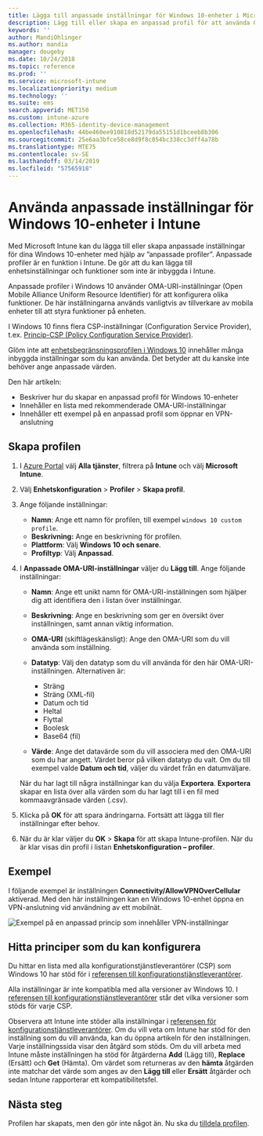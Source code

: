 ```yaml
---
title: Lägga till anpassade inställningar för Windows 10-enheter i Microsoft Intune – Azure | Microsoft Docs
description: Lägg till eller skapa en anpassad profil för att använda OMA-URI-inställningarna för enheter som kör Windows 10 i Microsoft Intune. Använd en anpassad profil för att lägga till anpassade inställningar.
keywords: ''
author: MandiOhlinger
ms.author: mandia
manager: dougeby
ms.date: 10/24/2018
ms.topic: reference
ms.prod: ''
ms.service: microsoft-intune
ms.localizationpriority: medium
ms.technology: ''
ms.suite: ems
search.appverid: MET150
ms.custom: intune-azure
ms.collection: M365-identity-device-management
ms.openlocfilehash: 44be460ee910818d52179da55151d1bceeb8b306
ms.sourcegitcommit: 25e6aa3bfce58ce8d9f8c054bc338cc3dff4a78b
ms.translationtype: MTE75
ms.contentlocale: sv-SE
ms.lasthandoff: 03/14/2019
ms.locfileid: "57565918"
---
```

# <a name="use-custom-settings-for-windows-10-devices-in-intune"></a>Använda anpassade inställningar för Windows 10-enheter i Intune

Med Microsoft Intune kan du lägga till eller skapa anpassade inställningar för dina Windows 10-enheter med hjälp av ”anpassade profiler”. Anpassade profiler är en funktion i Intune. De gör att du kan lägga till enhetsinställningar och funktioner som inte är inbyggda i Intune.

Anpassade profiler i Windows 10 använder OMA-URI-inställningar (Open Mobile Alliance Uniform Resource Identifier) för att konfigurera olika funktioner. De här inställningarna används vanligtvis av tillverkare av mobila enheter till att styra funktioner på enheten. 

I Windows 10 finns flera CSP-inställningar (Configuration Service Provider), t.ex. [Princip-CSP (Policy Configuration Service Provider)](https://technet.microsoft.com/itpro/windows/manage/how-it-pros-can-use-configuration-service-providers).

Glöm inte att [enhetsbegränsningsprofilen i Windows 10](device-restrictions-windows-10.md) innehåller många inbyggda inställningar som du kan använda. Det betyder att du kanske inte behöver ange anpassade värden.

Den här artikeln:

- Beskriver hur du skapar en anpassad profil för Windows 10-enheter
- Innehåller en lista med rekommenderade OMA-URI-inställningar
- Innehåller ett exempel på en anpassad profil som öppnar en VPN-anslutning

## <a name="create-the-profile"></a>Skapa profilen

1. I [Azure Portal](https://portal.azure.com) välj **Alla tjänster**, filtrera på **Intune** och välj **Microsoft Intune**.
2. Välj **Enhetskonfiguration** > **Profiler** > **Skapa profil**.
3. Ange följande inställningar:

    - **Namn**: Ange ett namn för profilen, till exempel `windows 10 custom profile`.
    - **Beskrivning:** Ange en beskrivning för profilen.
    - **Plattform**: Välj **Windows 10 och senare**.
    - **Profiltyp**: Välj **Anpassad**.

4. I **Anpassade OMA-URI-inställningar** väljer du **Lägg till**. Ange följande inställningar:

    - **Namn**: Ange ett unikt namn för OMA-URI-inställningen som hjälper dig att identifiera den i listan över inställningar.
    - **Beskrivning**: Ange en beskrivning som ger en översikt över inställningen, samt annan viktig information.
    - **OMA-URI** (skiftlägeskänsligt): Ange den OMA-URI som du vill använda som inställning.
    - **Datatyp**: Välj den datatyp som du vill använda för den här OMA-URI-inställningen. Alternativen är:

        - Sträng
        - Sträng (XML-fil)
        - Datum och tid
        - Heltal
        - Flyttal
        - Boolesk
        - Base64 (fil)

    - **Värde**: Ange det datavärde som du vill associera med den OMA-URI som du har angett. Värdet beror på vilken datatyp du valt. Om du till exempel valde **Datum och tid**, väljer du värdet från en datumväljare.

    När du har lagt till några inställningar kan du välja **Exportera**. **Exportera** skapar en lista över alla värden som du har lagt till i en fil med kommaavgränsade värden (.csv).

5. Klicka på **OK** för att spara ändringarna. Fortsätt att lägga till fler inställningar efter behov.
6. När du är klar väljer du **OK** > **Skapa** för att skapa Intune-profilen. När du är klar visas din profil i listan **Enhetskonfiguration – profiler**.

## <a name="example"></a>Exempel

I följande exempel är inställningen **Connectivity/AllowVPNOverCellular** aktiverad. Med den här inställningen kan en Windows 10-enhet öppna en VPN-anslutning vid användning av ett mobilnät.

![Exempel på en anpassad princip som innehåller VPN-inställningar](./media/custom-policy-example.png)

## <a name="find-the-policies-you-can-configure"></a>Hitta principer som du kan konfigurera

Du hittar en lista med alla konfigurationstjänstleverantörer (CSP) som Windows 10 har stöd för i [referensen till konfigurationstjänstleverantörer](https://msdn.microsoft.com/windows/hardware/commercialize/customize/mdm/configuration-service-provider-reference).

Alla inställningar är inte kompatibla med alla versioner av Windows 10. I [referensen till konfigurationstjänstleverantörer](https://msdn.microsoft.com/windows/hardware/commercialize/customize/mdm/configuration-service-provider-reference) står det vilka versioner som stöds för varje CSP.

Observera att Intune inte stöder alla inställningar i [referensen för konfigurationstjänstleverantörer](https://msdn.microsoft.com/windows/hardware/commercialize/customize/mdm/configuration-service-provider-reference). Om du vill veta om Intune har stöd för den inställning som du vill använda, kan du öppna artikeln för den inställningen. Varje inställningssida visar den åtgärd som stöds. Om du vill arbeta med Intune måste inställningen ha stöd för åtgärderna **Add** (Lägg till), **Replace** (Ersätt) och **Get** (Hämta). Om värdet som returneras av den **hämta** åtgärden inte matchar det värde som anges av den **Lägg till** eller **Ersätt** åtgärder och sedan Intune rapporterar ett kompatibilitetsfel.

## <a name="next-steps"></a>Nästa steg

Profilen har skapats, men den gör inte något än. Nu ska du [tilldela profilen](device-profile-assign.md).
